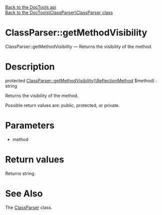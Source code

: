 [Back to the DocTools api](https://github.com/lingtalfi/DocTools/blob/master/doc/api/DocTools.md)<br>
[Back to the DocTools\ClassParser\ClassParser class](https://github.com/lingtalfi/DocTools/blob/master/doc/api/DocTools/ClassParser/ClassParser.md)


ClassParser::getMethodVisibility
================



ClassParser::getMethodVisibility — Returns the visibility of the method.




Description
================


protected [ClassParser::getMethodVisibility](https://github.com/lingtalfi/DocTools/blob/master/doc/api/DocTools/ClassParser/ClassParser/getMethodVisibility.md)([\ReflectionMethod](http://php.net/manual/en/class.reflectionmethod.php) $method) : string




Returns the visibility of the method.

Possible return values are: public, protected, or private.




Parameters
================


- method

    


Return values
================

Returns string.







See Also
================

The [ClassParser](https://github.com/lingtalfi/DocTools/blob/master/doc/api/DocTools/ClassParser/ClassParser.md) class.
